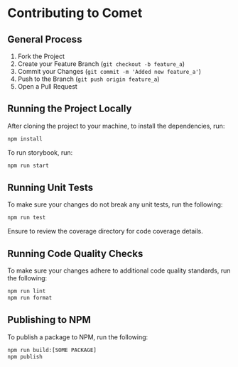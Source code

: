 # Contributing to Comet

## General Process

1. Fork the Project
2. Create your Feature Branch (`git checkout -b feature_a`)
3. Commit your Changes (`git commit -m 'Added new feature_a'`)
4. Push to the Branch (`git push origin feature_a`)
5. Open a Pull Request

## Running the Project Locally

After cloning the project to your machine, to install the dependencies, run:

```sh
npm install
```

To run storybook, run:

```sh
npm run start
```

## Running Unit Tests

To make sure your changes do not break any unit tests, run the following:

```sh
npm run test
```

Ensure to review the coverage directory for code coverage details.

## Running Code Quality Checks

To make sure your changes adhere to additional code quality standards, run the following:

```sh
npm run lint
npm run format
```

## Publishing to NPM

To publish a package to NPM, run the following:

```sh
npm run build:[SOME PACKAGE]
npm publish
```
